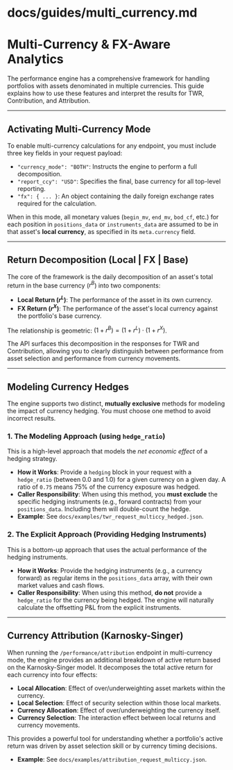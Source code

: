 # docs/guides/multi_currency.md
# Multi-Currency & FX-Aware Analytics

The performance engine has a comprehensive framework for handling portfolios with assets denominated in multiple currencies. This guide explains how to use these features and interpret the results for TWR, Contribution, and Attribution.

---

## Activating Multi-Currency Mode

To enable multi-currency calculations for any endpoint, you must include three key fields in your request payload:
-   `"currency_mode": "BOTH"`: Instructs the engine to perform a full decomposition.
-   `"report_ccy": "USD"`: Specifies the final, base currency for all top-level reporting.
-   `"fx": { ... }`: An object containing the daily foreign exchange rates required for the calculation.

When in this mode, all monetary values (`begin_mv`, `end_mv`, `bod_cf`, etc.) for each position in `positions_data` or `instruments_data` are assumed to be in that asset's **local currency**, as specified in its `meta.currency` field.

---

## Return Decomposition (Local | FX | Base)

The core of the framework is the daily decomposition of an asset's total return in the base currency ($r^B$) into two components:
-   **Local Return ($r^L$)**: The performance of the asset in its own currency.
-   **FX Return ($r^X$)**: The performance of the asset's local currency against the portfolio's base currency.

The relationship is geometric: $(1 + r^B) = (1 + r^L) \cdot (1 + r^X)$.

The API surfaces this decomposition in the responses for TWR and Contribution, allowing you to clearly distinguish between performance from asset selection and performance from currency movements.

---

## Modeling Currency Hedges

The engine supports two distinct, **mutually exclusive** methods for modeling the impact of currency hedging. You must choose one method to avoid incorrect results.

### 1. The Modeling Approach (using `hedge_ratio`)

This is a high-level approach that models the *net economic effect* of a hedging strategy.
-   **How it Works**: Provide a `hedging` block in your request with a `hedge_ratio` (between 0.0 and 1.0) for a given currency on a given day. A ratio of `0.75` means 75% of the currency exposure was hedged.
-   **Caller Responsibility**: When using this method, you **must exclude** the specific hedging instruments (e.g., forward contracts) from your `positions_data`. Including them will double-count the hedge.
-   **Example**: See `docs/examples/twr_request_multiccy_hedged.json`.

### 2. The Explicit Approach (Providing Hedging Instruments)

This is a bottom-up approach that uses the actual performance of the hedging instruments.
-   **How it Works**: Provide the hedging instruments (e.g., a currency forward) as regular items in the `positions_data` array, with their own market values and cash flows.
-   **Caller Responsibility**: When using this method, **do not** provide a `hedge_ratio` for the currency being hedged. The engine will naturally calculate the offsetting P&L from the explicit instruments.

---

## Currency Attribution (Karnosky-Singer)

When running the `/performance/attribution` endpoint in multi-currency mode, the engine provides an additional breakdown of active return based on the Karnosky-Singer model. It decomposes the total active return for each currency into four effects:
-   **Local Allocation**: Effect of over/underweighting asset markets within the currency.
-   **Local Selection**: Effect of security selection within those local markets.
-   **Currency Allocation**: Effect of over/underweighting the currency itself.
-   **Currency Selection**: The interaction effect between local returns and currency movements.

This provides a powerful tool for understanding whether a portfolio's active return was driven by asset selection skill or by currency timing decisions.
-   **Example**: See `docs/examples/attribution_request_multiccy.json`.